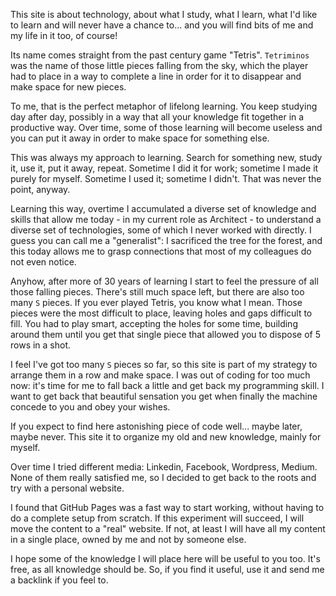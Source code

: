 This site is about technology, about what I study, what I learn, what I'd like to learn and will never have a chance to... and you will find bits of me and my life in it too, of course!

Its name comes straight from the past century game "Tetris". `Tetriminos` was the name of those little pieces falling from the sky, which the player had to place in a way to complete a line in order for it to disappear and make space for new pieces.

To me, that is the perfect metaphor of lifelong learning. You keep studying day after day, possibly in a way that all your knowledge fit together in a productive way. Over time, some of those learning will become useless and you can put it away in order to make space for something else.

This was always my approach to learning. Search for something new, study it, use it, put it away, repeat. Sometime I did it for work; sometime I made it purely for myself. Sometime I used it; sometime I didn't. That was never the point, anyway.

Learning this way, overtime I accumulated a diverse set of knowledge and skills that allow me today - in my current role as Architect - to understand a diverse set of technologies, some of which I never worked with directly. I guess you can call me a "generalist": I sacrificed the tree for the forest, and this today allows me to grasp connections that most of my colleagues do not even notice.

Anyhow, after more of 30 years of learning I start to feel the pressure of all those falling pieces. There's still much space left, but there are also too many `S` pieces. If you ever played Tetris, you know what I mean. Those pieces were the most difficult to place, leaving holes and gaps difficult to fill. You had to play smart, accepting the holes for some time, building around them until you get that single piece that allowed you to dispose of 5 rows in a shot.

I feel I've got too many `S` pieces so far, so this site is part of my strategy to arrange them in a row and make space. I was out of coding for too much now: it's time for me to fall back a little and get back my programming skill. I want to get back that beautiful sensation you get when finally the machine concede to you and obey your wishes.

If you expect to find here astonishing piece of code well... maybe later, maybe never. This site it to organize my old and new knowledge, mainly for myself.

Over time I tried different media: Linkedin, Facebook, Wordpress, Medium. None of them really satisfied me, so I decided to get back to the roots and try with a personal website.

I found that GitHub Pages was a fast way to start working, without having to do a complete setup from scratch. If this experiment will succeed, I will move the content to a "real" website. If not, at least I will have all my content in a single place, owned by me and not by someone else.

I hope some of the knowledge I will place here will be useful to you too. It's free, as all knowledge should be. So, if you find it useful, use it and send me a backlink if you feel to.
